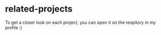 # related-projects

To get a closer look on each project, you can open it on the respitory in my profile :)
